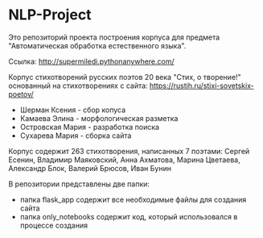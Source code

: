 # NLP-Project

Это репозиторий проекта построения корпуса для предмета "Автоматическая обработка естественного языка". 

Ссылка: http://supermiledi.pythonanywhere.com/

Корпус стихотворений русских поэтов 20 века "Стих, о творение!" основанный на стихотворениях с сайта: https://rustih.ru/stixi-sovetskix-poetov/

- Шерман Ксения - сбор копуса
- Камаева Элина - морфологическая разметка
- Островская Мария - разработка поиска
- Сухарева Мария - сборка сайта

Корпус содержит 263 стихотворения, написанных 7 поэтами: Сергей Есенин, Владимир Маяковский, Анна Ахматова, Марина Цветаева, Александр Блок, Валерий Брюсов, Иван Бунин

В репозитории представлены две папки:
- папка flask_app содержит все необходимые файлы для создания сайта
- папка only_notebooks содержит код, который использовался в процессе создания
